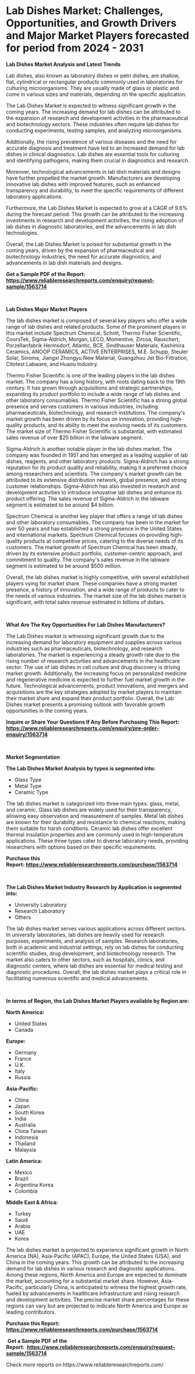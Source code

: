 <p><h1>Lab Dishes Market: Challenges, Opportunities, and Growth Drivers and Major Market Players forecasted for period from 2024 - 2031</h1></p><p><strong>Lab Dishes Market Analysis and Latest Trends</strong></p>
<p><p>Lab dishes, also known as laboratory dishes or petri dishes, are shallow, flat, cylindrical or rectangular products commonly used in laboratories for culturing microorganisms. They are usually made of glass or plastic and come in various sizes and materials, depending on the specific application.</p><p>The Lab Dishes Market is expected to witness significant growth in the coming years. The increasing demand for lab dishes can be attributed to the expansion of research and development activities in the pharmaceutical and biotechnology sectors. These industries often require lab dishes for conducting experiments, testing samples, and analyzing microorganisms.</p><p>Additionally, the rising prevalence of various diseases and the need for accurate diagnosis and treatment have led to an increased demand for lab dishes in clinical diagnostics. Lab dishes are essential tools for culturing and identifying pathogens, making them crucial in diagnostics and research.</p><p>Moreover, technological advancements in lab dish materials and designs have further propelled the market growth. Manufacturers are developing innovative lab dishes with improved features, such as enhanced transparency and durability, to meet the specific requirements of different laboratory applications.</p><p>Furthermore, the Lab Dishes Market is expected to grow at a CAGR of 9.6% during the forecast period. This growth can be attributed to the increasing investments in research and development activities, the rising adoption of lab dishes in diagnostic laboratories, and the advancements in lab dish technologies.</p><p>Overall, the Lab Dishes Market is poised for substantial growth in the coming years, driven by the expansion of pharmaceutical and biotechnology industries, the need for accurate diagnostics, and advancements in lab dish materials and designs.</p></p>
<p><strong>Get a Sample PDF of the Report:&nbsp; <a href="https://www.reliableresearchreports.com/enquiry/request-sample/1563714">https://www.reliableresearchreports.com/enquiry/request-sample/1563714</a></strong></p>
<p>&nbsp;</p>
<p><strong>Lab Dishes Major Market Players</strong></p>
<p><p>The lab dishes market is composed of several key players who offer a wide range of lab dishes and related products. Some of the prominent players in this market include Spectrum Chemical, Schott, Thermo Fisher Scientific, CoorsTek, Sigma-Aldrich, Morgan, LECO, Momentive, Zircoa, Rauschert, Porzellanfabrik Hermsdorf, Atlantic, BCE, Sindlhauser Materials, Kashimira Ceramics, ANOOP CERAMICS, ACTIVE ENTERPRISES, M.E. Schupp, Steuler Solar, Sinoma, Jiangxi Zhongyu New Material, Guangzhou Jet Bio-Filtration, Citotest Labware, and Huaou Industry.</p><p>Thermo Fisher Scientific is one of the leading players in the lab dishes market. The company has a long history, with roots dating back to the 19th century. It has grown through acquisitions and strategic partnerships, expanding its product portfolio to include a wide range of lab dishes and other laboratory consumables. Thermo Fisher Scientific has a strong global presence and serves customers in various industries, including pharmaceuticals, biotechnology, and research institutions. The company's market growth has been driven by its focus on innovation, providing high-quality products, and its ability to meet the evolving needs of its customers. The market size of Thermo Fisher Scientific is substantial, with estimated sales revenue of over $25 billion in the labware segment.</p><p>Sigma-Aldrich is another notable player in the lab dishes market. The company was founded in 1951 and has emerged as a leading supplier of lab dishes, reagents, and other laboratory products. Sigma-Aldrich has a strong reputation for its product quality and reliability, making it a preferred choice among researchers and scientists. The company's market growth can be attributed to its extensive distribution network, global presence, and strong customer relationships. Sigma-Aldrich has also invested in research and development activities to introduce innovative lab dishes and enhance its product offering. The sales revenue of Sigma-Aldrich in the labware segment is estimated to be around $4 billion.</p><p>Spectrum Chemical is another key player that offers a range of lab dishes and other laboratory consumables. The company has been in the market for over 50 years and has established a strong presence in the United States and international markets. Spectrum Chemical focuses on providing high-quality products at competitive prices, catering to the diverse needs of its customers. The market growth of Spectrum Chemical has been steady, driven by its extensive product portfolio, customer-centric approach, and commitment to quality. The company's sales revenue in the labware segment is estimated to be around $500 million.</p><p>Overall, the lab dishes market is highly competitive, with several established players vying for market share. These companies have a strong market presence, a history of innovation, and a wide range of products to cater to the needs of various industries. The market size of the lab dishes market is significant, with total sales revenue estimated in billions of dollars.</p></p>
<p>&nbsp;</p>
<p><strong>What Are The Key Opportunities For Lab Dishes Manufacturers?</strong></p>
<p><p>The Lab Dishes market is witnessing significant growth due to the increasing demand for laboratory equipment and supplies across various industries such as pharmaceuticals, biotechnology, and research laboratories. The market is experiencing a steady growth rate due to the rising number of research activities and advancements in the healthcare sector. The use of lab dishes in cell culture and drug discovery is driving market growth. Additionally, the increasing focus on personalized medicine and regenerative medicine is expected to further fuel market growth in the future. Technological advancements, product innovations, and mergers and acquisitions are the key strategies adopted by market players to maintain their market share and expand their product portfolio. Overall, the Lab Dishes market presents a promising outlook with favorable growth opportunities in the coming years.</p></p>
<p><strong>Inquire or Share Your Questions If Any Before Purchasing This Report: <a href="https://www.reliableresearchreports.com/enquiry/pre-order-enquiry/1563714">https://www.reliableresearchreports.com/enquiry/pre-order-enquiry/1563714</a></strong></p>
<p>&nbsp;</p>
<p><strong>Market Segmentation</strong></p>
<p><strong>The Lab Dishes Market Analysis by types is segmented into:</strong></p>
<p><ul><li>Glass Type</li><li>Metal Type</li><li>Ceramic Type</li></ul></p>
<p><p>The lab dishes market is categorized into three main types: glass, metal, and ceramic. Glass lab dishes are widely used for their transparency, allowing easy observation and measurement of samples. Metal lab dishes are known for their durability and resistance to chemical reactions, making them suitable for harsh conditions. Ceramic lab dishes offer excellent thermal insulation properties and are commonly used in high-temperature applications. These three types cater to diverse laboratory needs, providing researchers with options based on their specific requirements.</p></p>
<p><strong>Purchase this Report:&nbsp;<a href="https://www.reliableresearchreports.com/purchase/1563714">https://www.reliableresearchreports.com/purchase/1563714</a></strong></p>
<p>&nbsp;</p>
<p><strong>The Lab Dishes Market Industry Research by Application is segmented into:</strong></p>
<p><ul><li>University Laboratory</li><li>Research Laboratory</li><li>Others</li></ul></p>
<p><p>The lab dishes market serves various applications across different sectors. In university laboratories, lab dishes are heavily used for research purposes, experiments, and analysis of samples. Research laboratories, both in academic and industrial settings, rely on lab dishes for conducting scientific studies, drug development, and biotechnology research. The market also caters to other sectors, such as hospitals, clinics, and diagnostic centers, where lab dishes are essential for medical testing and diagnostic procedures. Overall, the lab dishes market plays a critical role in facilitating numerous scientific and medical advancements.</p></p>
<p>&nbsp;</p>
<p><strong>In terms of Region, the Lab Dishes Market Players available by Region are:</strong></p>
<p>
    <p> <strong> North America: </strong>
        <ul>
            <li>United States</li>
            <li>Canada</li>
        </ul>
        </p> 
    <p> <strong> Europe: </strong>
        <ul>
            <li>Germany</li>
            <li>France</li>
            <li>U.K.</li>
            <li>Italy</li>
            <li>Russia</li>
        </ul>
        </p> 
    <p> <strong> Asia-Pacific: </strong>
        <ul>
            <li>China</li>
            <li>Japan</li>
            <li>South Korea</li>
            <li>India</li>
            <li>Australia</li>
            <li>China Taiwan</li>
            <li>Indonesia</li>
            <li>Thailand</li>
            <li>Malaysia</li>
        </ul>
        </p> 
    <p> <strong> Latin America: </strong>
        <ul>
            <li>Mexico</li>
            <li>Brazil</li>
            <li>Argentina Korea</li>
            <li>Colombia</li>
        </ul>
        </p> 
    <p> <strong> Middle East & Africa: </strong>
        <ul>
            <li>Turkey</li>
            <li>Saudi</li>
            <li>Arabia</li>
            <li>UAE</li>
            <li>Korea</li>
        </ul>
    </p>
    </p>
<p><p>The lab dishes market is projected to experience significant growth in North America (NA), Asia-Pacific (APAC), Europe, the United States (USA), and China in the coming years. This growth can be attributed to the increasing demand for lab dishes in various research and diagnostic applications. Among these regions, North America and Europe are expected to dominate the market, accounting for a substantial market share. However, Asia-Pacific, particularly China, is anticipated to witness the highest growth rate, fueled by advancements in healthcare infrastructure and rising research and development activities. The precise market share percentages for these regions can vary but are projected to indicate North America and Europe as leading contributors.</p></p>
<p><strong>Purchase this Report: <a href="https://www.reliableresearchreports.com/purchase/1563714">https://www.reliableresearchreports.com/purchase/1563714</a></strong></p>
<p>&nbsp;<strong>Get a Sample PDF of the Report:&nbsp;&nbsp;<a href="https://www.reliableresearchreports.com/enquiry/request-sample/1563714">https://www.reliableresearchreports.com/enquiry/request-sample/1563714</a></strong></p>
<p><strong></strong></p>
<p>Check more reports on https://www.reliableresearchreports.com/</p>